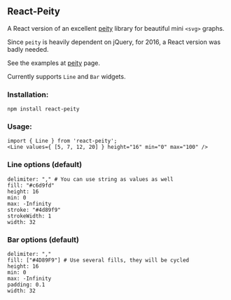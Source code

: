 ## React-Peity

A React version of an excellent [peity](https://github.com/benpickles/peity) library for beautiful mini `<svg>` graphs.

Since `peity` is heavily dependent on jQuery, for 2016, a React version was badly needed.

See the examples at [peity](http://benpickles.github.io/peity/) page.

Currently supports `Line` and `Bar` widgets.

### Installation:

`npm install react-peity`

### Usage:

```
import { Line } from 'react-peity';
<Line values={ [5, 7, 12, 20] } height="16" min="0" max="100" />
```

### Line options (default)

```
delimiter: "," # You can use string as values as well
fill: "#c6d9fd"
height: 16
min: 0
max: -Infinity
stroke: "#4d89f9"
strokeWidth: 1
width: 32
```

### Bar options (default)


```
delimiter: ","
fill: ["#4D89F9"] # Use several fills, they will be cycled
height: 16
min: 0
max: -Infinity
padding: 0.1
width: 32
```